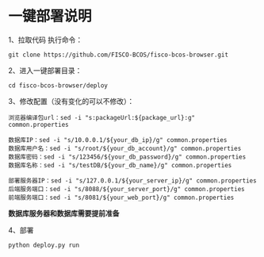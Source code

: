 # 一键部署说明

1、拉取代码
执行命令：
```shell
git clone https://github.com/FISCO-BCOS/fisco-bcos-browser.git
```

2、进入一键部署目录：
```shell
cd fisco-bcos-browser/deploy
```

3、修改配置（没有变化的可以不修改）：
```shell
浏览器编译包url：sed -i "s:packageUrl:${package_url}:g" common.properties

数据库IP：sed -i "s/10.0.0.1/${your_db_ip}/g" common.properties
数据库用户名：sed -i "s/root/${your_db_account}/g" common.properties
数据库密码：sed -i "s/123456/${your_db_password}/g" common.properties
数据库名称：sed -i "s/testDB/${your_db_name}/g" common.properties

部署服务器IP：sed -i "s/127.0.0.1/${your_server_ip}/g" common.properties
后端服务端口：sed -i "s/8088/${your_server_port}/g" common.properties
前端服务端口：sed -i "s/8081/${your_web_port}/g" common.properties
```

**数据库服务器和数据库需要提前准备**

4、部署
```shell
python deploy.py run
```


